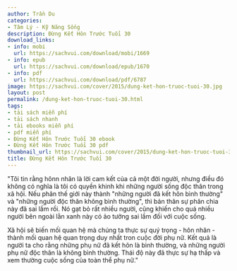 ```yaml
---
author: Trần Du
categories:
- Tâm Lý - Kỹ Năng Sống
description: Đừng Kết Hôn Trước Tuổi 30
download_links:
- info: mobi
  url: https://sachvui.com/download/mobi/1669
- info: epub
  url: https://sachvui.com/download/epub/1670
- info: pdf
  url: https://sachvui.com/download/pdf/6787
image: https://sachvui.com/cover/2015/dung-ket-hon-truoc-tuoi-30.jpg
layout: post
permalink: /dung-ket-hon-truoc-tuoi-30.html
tags:
- tải sách miễn phí
- tải sách nhanh
- tải ebooks miễn phí
- pdf miễn phí
- Đừng Kết Hôn Trước Tuổi 30 ebook
- Đừng Kết Hôn Trước Tuổi 30 pdf
thumbnail_url: https://sachvui.com/cover/2015/dung-ket-hon-truoc-tuoi-30.jpg
title: Đừng Kết Hôn Trước Tuổi 30
---
```


 <div class="item-desc text-justify"> <p>"Tôi tin rằng hônn nhân là lời cam kết của cả một đời người, nhưng điều đó không có nghĩa là tôi có quyền khinh khi những người sống độc thân trong xã hội. Nếu phân thế giới này thành "những người đã kết hôn bình thường" và "những người độc thân không bình thường", thì bản thân sự phân chia này đã sai lầm rồi. Nó gạt bỏ rất nhiều người, cũng khiến cho quá nhiều người bên ngoài lằn xanh này có ảo tưởng sai lầm đối với cuộc sống.</p><p>Xã hội sẽ biến mối quan hệ mà chúng ta thực sự quý trọng - hôn nhân - thành mối quan hệ quan trọng duy nhất tron cuộc đời phụ nữ. Kết quả là người ta cho rằng những phụ nữ đã kết hôn là bình thường, và những người phụ nữ độc thân là không bình thường. Thái độ này đã thực sự hạ thấp và xem thường cuộc sống của toàn thể phụ nữ."</p> </div>